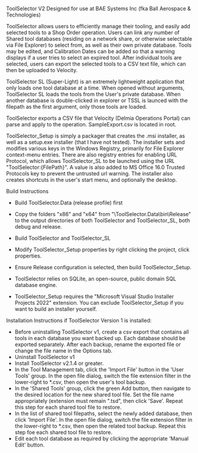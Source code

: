 ToolSelector V2
Designed for use at BAE Systems Inc (fka Ball Aerospace & Technologies)

ToolSelector allows users to efficiently manage their tooling, and easily add selected tools to a Shop Order operation. 
Users can link any number of Shared tool databases (residing on a network share, or otherwise selectable via File Explorer) to select from, as well as their own private database. 
Tools may be edited, and Calibration Dates can be added so that a warning displays if a user tries to select an expired tool. 
After individual tools are selected, users can export the selected tools to a CSV text file, which can then be uploaded to Velocity.

ToolSelector SL (Super-Light) is an extremely lightweight application that only loads one tool database at a time.
When opened without arguments, ToolSelector SL loads the tools from the User's private database.
When another database is double-clicked in explorer or TSSL is launced with the filepath as the first argument, only those tools are loaded.

ToolSelector exports a CSV file that Velocity (Delmia Operations Portal) can parse and apply to the operation. SampleExport.csv is located in root.


ToolSelector_Setup is simply a packager that creates the .msi installer, as well as a setup.exe installer (that I have not tested).
The installer sets and modifies various keys in the Windows Registry, primarily for File Explorer context-menu entries. 
There are also registry entries for enabling URL Protocol, which allows ToolSelector_SL to be launched using the URL "ToolSelector:{FilePath}". A value is also added to MS Office 16.0 Trusted Protocols key to prevent the untrusted url warning.
The installer also creates shortcuts in the user's start menu, and optionally the desktop.

Build Instructions
- Build ToolSelector.Data (release profile) first
- Copy the folders "x86" and "x64" from "\ToolSelector.Data\bin\Release\" to the output directories of both ToolSelector and ToolSelector_SL, both debug and release.
- Build ToolSelector and ToolSelector_SL
- Modify ToolSelector_Setup properties by right clicking the project, click properties.
- Ensure Release configuration is selected, then build ToolSelector_Setup.

- ToolSelector relies on SQLite, an open-source, public domain SQL database engine. 
- ToolSelector_Setup requires the "Microsoft Visual Studio Installer Projects 2022" extension. You can exclude ToolSelector_Setup if you want to build an installer yourself.

Installation Instructions if ToolSelector Version 1 is installed:
- Before uninstalling ToolSelector v1, create a csv export that contains all tools in each database you want backed up. Each database should be exported separately. After each backup, rename the exported file or change the file name in the Options tab.
- Uninstall ToolSelector v1
- Install ToolSelector v2.1.4 or greater.
- In the Tool Management tab, click the 'Import File' button in the 'User Tools' group. In the open file dialog, switch the file extension filter in the lower-right to *.csv, then open the user's tool backup.
- In the 'Shared Tools' group, click the green Add button, then navigate to the desired location for the new shared tool file. Set the file name appropriately (extension must remain ".tsd", then click 'Save'. Repeat this step for each shared tool file to restore.
- In the list of shared tool filepaths, select the newly added database, then click 'Import File'. In the open file dialog, switch the file extension filter in the lower-right to *.csv, then open the related tool backup. Repeat this step foe each shared tool file to restore.
- Edit each tool database as required by clicking the appropriate 'Manual Edit' button.
